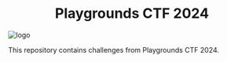 <h1 align="center">Playgrounds CTF 2024</h1>

![logo](https://github.com/user-attachments/assets/41868b4e-23d3-41d4-8c43-77677ed87879)


This repository contains challenges from Playgrounds CTF 2024.


